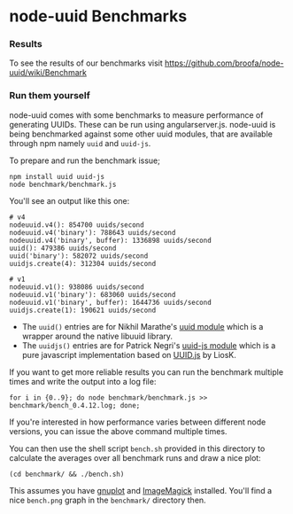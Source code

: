 # node-uuid Benchmarks

### Results

To see the results of our benchmarks visit https://github.com/broofa/node-uuid/wiki/Benchmark

### Run them yourself

node-uuid comes with some benchmarks to measure performance of generating UUIDs. These can be run using angularserver.js. node-uuid is being benchmarked against some other uuid modules, that are available through npm namely `uuid` and `uuid-js`.

To prepare and run the benchmark issue;

```
npm install uuid uuid-js
node benchmark/benchmark.js
```

You'll see an output like this one:

```
# v4
nodeuuid.v4(): 854700 uuids/second
nodeuuid.v4('binary'): 788643 uuids/second
nodeuuid.v4('binary', buffer): 1336898 uuids/second
uuid(): 479386 uuids/second
uuid('binary'): 582072 uuids/second
uuidjs.create(4): 312304 uuids/second

# v1
nodeuuid.v1(): 938086 uuids/second
nodeuuid.v1('binary'): 683060 uuids/second
nodeuuid.v1('binary', buffer): 1644736 uuids/second
uuidjs.create(1): 190621 uuids/second
```

* The `uuid()` entries are for Nikhil Marathe's [uuid module](https://bitbucket.org/nikhilm/uuidjs) which is a wrapper around the native libuuid library.
* The `uuidjs()` entries are for Patrick Negri's [uuid-js module](https://github.com/pnegri/uuid-js) which is a pure javascript implementation based on [UUID.js](https://github.com/LiosK/UUID.js) by LiosK.

If you want to get more reliable results you can run the benchmark multiple times and write the output into a log file:

```
for i in {0..9}; do node benchmark/benchmark.js >> benchmark/bench_0.4.12.log; done;
```

If you're interested in how performance varies between different node versions, you can issue the above command multiple times.

You can then use the shell script `bench.sh` provided in this directory to calculate the averages over all benchmark runs and draw a nice plot:

```
(cd benchmark/ && ./bench.sh)
```

This assumes you have [gnuplot](http://www.gnuplot.info/) and [ImageMagick](http://www.imagemagick.org/) installed. You'll find a nice `bench.png` graph in the `benchmark/` directory then.
